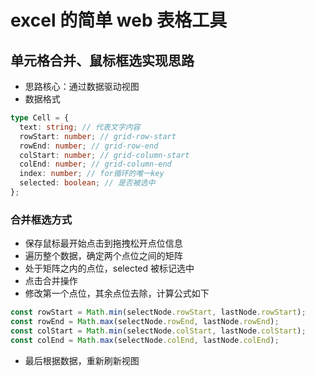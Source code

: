 # excel 的简单 web 表格工具

## 单元格合并、鼠标框选实现思路

- 思路核心：通过数据驱动视图
- 数据格式

```typescript
type Cell = {
  text: string; // 代表文字内容
  rowStart: number; // grid-row-start
  rowEnd: number; // grid-row-end
  colStart: number; // grid-column-start
  colEnd: number; // grid-column-end
  index: number; // for循环的唯一key
  selected: boolean; // 是否被选中
};
```

### 合并框选方式

- 保存鼠标最开始点击到拖拽松开点位信息
- 遍历整个数据，确定两个点位之间的矩阵
- 处于矩阵之内的点位，selected 被标记选中
- 点击合并操作
- 修改第一个点位，其余点位去除，计算公式如下

```typescript
const rowStart = Math.min(selectNode.rowStart, lastNode.rowStart);
const rowEnd = Math.max(selectNode.rowEnd, lastNode.rowEnd);
const colStart = Math.min(selectNode.colStart, lastNode.colStart);
const colEnd = Math.max(selectNode.colEnd, lastNode.colEnd);
```

- 最后根据数据，重新刷新视图

